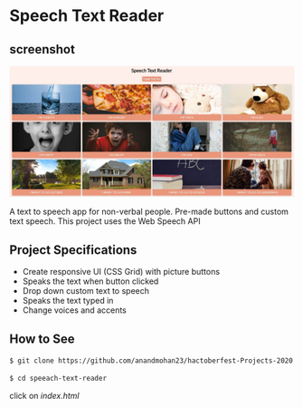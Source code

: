 # Speech Text Reader
## screenshot
![](img/Screenshot.jpg)

A text to speech app for non-verbal people. Pre-made buttons and custom text speech. This project uses the Web Speech API

## Project Specifications

- Create responsive UI (CSS Grid) with picture buttons
- Speaks the text when button clicked
- Drop down custom text to speech
- Speaks the text typed in
- Change voices and accents

## How to See
```sh
$ git clone https://github.com/anandmohan23/hactoberfest-Projects-2020.git
```
```sh
$ cd speeach-text-reader
```
click on *index.html*
